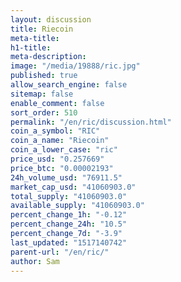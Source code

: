 ```yaml
---
layout: discussion
title: Riecoin
meta-title: 
h1-title: 
meta-description: 
image: "/media/19888/ric.jpg"
published: true
allow_search_engine: false
sitemap: false
enable_comment: false
sort_order: 510
permalink: "/en/ric/discussion.html"
coin_a_symbol: "RIC"
coin_a_name: "Riecoin"
coin_a_lower_case: "ric"
price_usd: "0.257669"
price_btc: "0.00002193"
24h_volume_usd: "76911.5"
market_cap_usd: "41060903.0"
total_supply: "41060903.0"
available_supply: "41060903.0"
percent_change_1h: "-0.12"
percent_change_24h: "10.5"
percent_change_7d: "-3.9"
last_updated: "1517140742"
parent-url: "/en/ric/"
author: Sam
---
```


